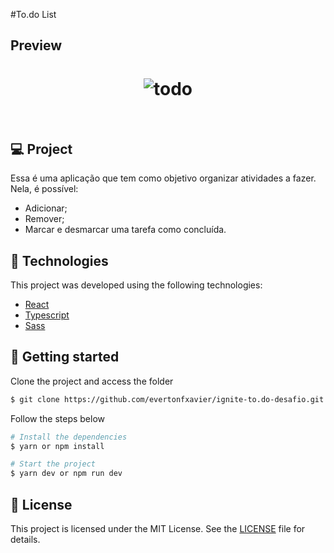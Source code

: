 #To.do List

## Preview

<h1 align="center">
    <img alt="todo" title="todo" src="https://i.ibb.co/NmcZ4GJ/Screenshot-from-2021-08-13-00-54-27.png" />
</h1>

<br>

## 💻 Project

Essa é uma aplicação que tem como objetivo organizar atividades a fazer. Nela, é possível:

- Adicionar;
- Remover;
- Marcar e desmarcar uma tarefa como concluída.


## 🧬 Technologies

This project was developed using the following technologies:
- [React](https://pt-br.reactjs.org/)
- [Typescript](https://www.typescriptlang.org/)
- [Sass](https://sass-lang.com/)

## 🚀 Getting started

Clone the project and access the folder

```bash
$ git clone https://github.com/evertonfxavier/ignite-to.do-desafio.git

```

Follow the steps below
```bash
# Install the dependencies
$ yarn or npm install

# Start the project
$ yarn dev or npm run dev
```

## 📝 License

This project is licensed under the MIT License. See the [LICENSE](LICENSE.md) file for details.
